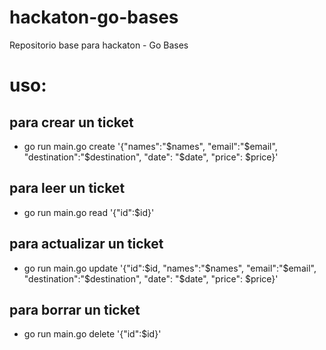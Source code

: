 # hackaton-go-bases
Repositorio base para hackaton - Go Bases

# uso:
## para crear un ticket

- go run main.go create '{"names":"$names", "email":"$email", "destination":"$destination", "date": "$date", "price": $price}'

## para leer un ticket

- go run main.go read '{"id":$id}'

## para actualizar un ticket

- go run main.go update '{"id":$id, "names":"$names", "email":"$email", "destination":"$destination", "date": "$date", "price": $price}'

## para borrar un ticket

- go run main.go delete '{"id":$id}'
